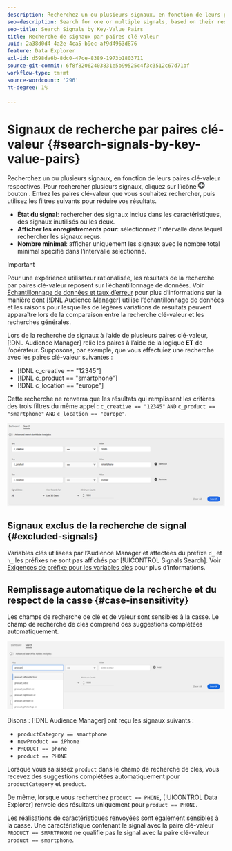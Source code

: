 ```yaml
---
description: Recherchez un ou plusieurs signaux, en fonction de leurs paires clé-valeur respectives.
seo-description: Search for one or multiple signals, based on their respective key-value pairs.
seo-title: Search Signals by Key-Value Pairs
title: Recherche de signaux par paires clé-valeur
uuid: 2a38d0d4-4a2e-4ca5-b9ec-af9d4963d876
feature: Data Explorer
exl-id: d598da6b-8dc0-47ce-8389-1973b1803711
source-git-commit: 6f8f82062403831e5b99525c4f3c3512c67d71bf
workflow-type: tm+mt
source-wordcount: '296'
ht-degree: 1%

---
```


# Signaux de recherche par paires clé-valeur {#search-signals-by-key-value-pairs}

Recherchez un ou plusieurs signaux, en fonction de leurs paires clé-valeur respectives.
Pour rechercher plusieurs signaux, cliquez sur l’icône ![Ajouter](assets/icon_add.png) bouton . Entrez les paires clé-valeur que vous souhaitez rechercher, puis utilisez les filtres suivants pour réduire vos résultats.

* **État du signal**: rechercher des signaux inclus dans les caractéristiques, des signaux inutilisés ou les deux.
* **Afficher les enregistrements pour**: sélectionnez l’intervalle dans lequel rechercher les signaux reçus.
* **Nombre minimal**: afficher uniquement les signaux avec le nombre total minimal spécifié dans l’intervalle sélectionné.

>[!IMPORTANT]
>
>Pour une expérience utilisateur rationalisée, les résultats de la recherche par paires clé-valeur reposent sur l’échantillonnage de données. Voir [Échantillonnage de données et taux d’erreur](/help/using/reporting/report-sampling.md) pour plus d’informations sur la manière dont [!DNL Audience Manager] utilise l’échantillonnage de données et les raisons pour lesquelles de légères variations de résultats peuvent apparaître lors de la comparaison entre la recherche clé-valeur et les recherches générales.

Lors de la recherche de signaux à l’aide de plusieurs paires clé-valeur, [!DNL Audience Manager] relie les paires à l’aide de la logique **ET** de l’opérateur. Supposons, par exemple, que vous effectuiez une recherche avec les paires clé-valeur suivantes :

* [!DNL c_creative == "12345"]
* [!DNL c_product == "smartphone"]
* [!DNL c_location == "europe"]

Cette recherche ne renverra que les résultats qui remplissent les critères des trois filtres du même appel : `c_creative == "12345"` `AND` `c_product == "smartphone"` `AND` `c_location == "europe"`.

![](assets/signals-search.png)

## Signaux exclus de la recherche de signal {#excluded-signals}

Variables clés utilisées par l’Audience Manager et affectées du préfixe `d_` et `h_` les préfixes ne sont pas affichés par [!UICONTROL Signals Search]. Voir [Exigences de préfixe pour les variables clés](../../traits/trait-variable-prefixes.md) pour plus d’informations.

## Remplissage automatique de la recherche et du respect de la casse {#case-insensitivity}

Les champs de recherche de clé et de valeur sont sensibles à la casse. Le champ de recherche de clés comprend des suggestions complétées automatiquement.

![](assets/signal-search-suggestions.png)

Disons : [!DNL Audience Manager] ont reçu les signaux suivants :

* `productCategory == smartphone`
* `newProduct == iPhone`
* `PRODUCT == phone`
* `product == PHONE`

Lorsque vous saisissez `product` dans le champ de recherche de clés, vous recevez des suggestions complétées automatiquement pour `productCategory` et `product`.

De même, lorsque vous recherchez `product == PHONE`, [!UICONTROL Data Explorer] renvoie des résultats uniquement pour `product == PHONE`.

Les réalisations de caractéristiques renvoyées sont également sensibles à la casse. Une caractéristique contenant le signal avec la paire clé-valeur `PRODUCT == SMARTPHONE` ne qualifie pas le signal avec la paire clé-valeur `product == smartphone`.
